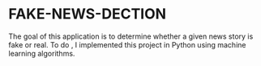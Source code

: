# FAKE-NEWS-DECTION
The goal of this application is to determine whether a given news story is fake or real. To do , I implemented this project in Python using machine learning algorithms.

